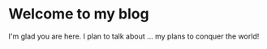 # Welcome to my blog

I'm glad you are here. I plan to talk about ...
my plans to conquer the world!
